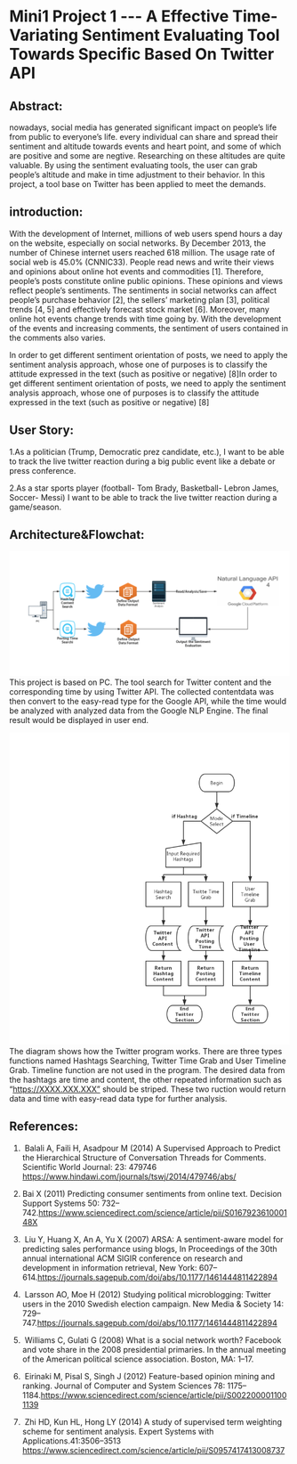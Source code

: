 # Mini1 Project 1 --- A Effective Time-Variating Sentiment Evaluating Tool Towards Specific Based On Twitter API

<h2>Abstract:</h2>
nowadays, social media has generated significant impact on people’s life from public to everyone’s life. 	every individual can share and spread their sentiment and altitude towards events and heart point, and some of which are positive and some are negtive. Researching on these altitudes are quite valuable.  By using the sentiment evaluating tools, the user can grab people’s altitude and make in time adjustment to their behavior. In this project, a tool base on Twitter has been applied to meet the demands. 


<h2>introduction:</h2>
With the development of Internet, millions of web users spend hours a day on the website, especially on social networks. By December 2013, the number of Chinese internet users reached 618 million. The usage rate of social web is 45.0% (CNNIC33). People read news and write their views and opinions about online hot events and commodities [1]. Therefore, people’s posts constitute online public opinions. These opinions and views reflect people’s sentiments. The sentiments in social networks can affect people’s purchase behavior [2], the sellers’ marketing plan [3], political trends [4, 5] and effectively forecast stock market [6]. Moreover, many online hot events change trends with time going by. With the development of the events and increasing comments, the sentiment of users contained in the comments also varies.

In order to get different sentiment orientation of posts, we need to apply the sentiment analysis approach, whose one of purposes is to classify the attitude expressed in the text (such as positive or negative) [8]In order to get different sentiment orientation of posts, we need to apply the sentiment analysis approach, whose one of purposes is to classify the attitude expressed in the text (such as positive or negative) [8]

<h2>User Story:</h2>
 1.As a politician (Trump, Democratic prez candidate, etc.), I want to be able to track the live twitter reaction during       a big public event like a debate or press conference.  
 
 2.As a star sports player (football- Tom Brady, Basketball- Lebron James, Soccer- Messi) I want to be able to track the live twitter reaction during a game/season.
 
<h2>Architecture&Flowchat:</h2>
 


![image](https://github.com/mbu54/mini1/blob/master/IMG/Architecture.jpg) 
This project is based on PC. The tool search for Twitter content and the corresponding	time by using Twitter API. The collected contentdata was then convert to the easy-read type for the Google API, while the time would be analyzed with analyzed data from the Google NLP Engine. The final result would be displayed in user end.

![image](https://github.com/mbu54/mini1/blob/master/IMG/EC601_py.jpg)
The diagram shows how the Twitter program works. There are three types functions named Hashtags Searching,  Twitter Time Grab and User Timeline Grab. Timeline function are not used in the program. The desired data from the hashtags are time and content, the other repeated information such as “https://XXXX.XXX.XXX” should be striped. These two ruction would return data and time with easy-read data type for further analysis.


 
  
<h2>References:</h2>

1.  Balali A, Faili H, Asadpour M (2014) A Supervised Approach to Predict the Hierarchical Structure of Conversation Threads for Comments. Scientific World Journal: 23: 479746  https://www.hindawi.com/journals/tswj/2014/479746/abs/  
2. Bai X (2011) Predicting consumer sentiments from online text. Decision Support Systems 50: 732–742.https://www.sciencedirect.com/science/article/pii/S016792361000148X 
3.  Liu Y, Huang X, An A, Yu X (2007) ARSA: A sentiment-aware model for predicting sales performance using blogs, In Proceedings of the 30th annual international ACM SIGIR conference on research and development in information retrieval, New York: 607–614.https://journals.sagepub.com/doi/abs/10.1177/1461444811422894 
4.  Larsson AO, Moe H (2012) Studying political microblogging: Twitter users in the 2010 Swedish election campaign. New Media & Society 14: 729–747.https://journals.sagepub.com/doi/abs/10.1177/1461444811422894 
5.  Williams C, Gulati G (2008) What is a social network worth? Facebook and vote share in the 2008 presidential primaries. In the annual meeting of the American political science association. Boston, MA: 1–17. 	
6.  Eirinaki M, Pisal S, Singh J (2012) Feature-based opinion mining and ranking. Journal of Computer and System Sciences 78: 1175–1184.https://www.sciencedirect.com/science/article/pii/S0022000011001139 

7.  Zhi HD, Kun HL, Hong LY (2014) A study of supervised term weighting scheme for sentiment analysis. Expert Systems with Applications.41:3506–3513 https://www.sciencedirect.com/science/article/pii/S0957417413008737



			
      
 
   
   
